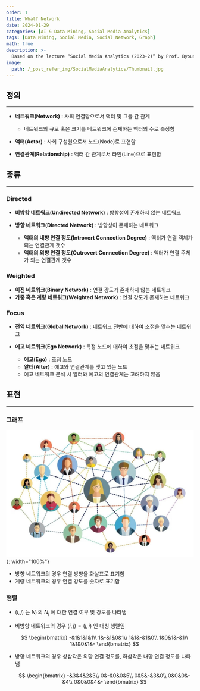 ```yaml
---
order: 1
title: What? Network
date: 2024-01-29
categories: [AI & Data Mining, Social Media Analytics]
tags: [Data Mining, Social Media, Social Network, Graph]
math: true
description: >-
  Based on the lecture “Social Media Analytics (2023-2)” by Prof. Byoung Gu Choi, Dept. of Data Science, The Grad. School, Kookmin Univ.
image:
  path: /_post_refer_img/SocialMediaAnalytics/Thumbnail.jpg
---
```


## 정의
-----

- **네트워크(Network)** : 사회 연결망으로서 액터 및 그들 간 관계
    - 네트워크의 규모 혹은 크기를 네트워크에 존재하는 액터의 수로 측정함

- **액터(Actor)** : 사회 구성원으로서 노드(Node)로 표현함

- **연결관계(Relationship)** : 액터 간 관계로서 라인(Line)으로 표현함

## 종류
-----

### Directed

- **비방향 네트워크(Undirected Network)** : 방향성이 존재하지 않는 네트워크

- **방향 네트워크(Directed Network)** : 방향성이 존재하는 네트워크
    - **액터의 내향 연결 정도(Introvert Connection Degree)** : 액터가 연결 객체가 되는 연결관계 갯수
    - **액터의 외향 연결 정도(Outrovert Connection Degree)** : 액터가 연결 주체가 되는 연결관계 갯수

### Weighted

- **이진 네트워크(Binary Network)** : 연결 강도가 존재하지 않는 네트워크
- **가중 혹은 계량 네트워크(Weighted Network)** : 연결 강도가 존재하는 네트워크

### Focus

- **전역 네트워크(Global Network)** : 네트워크 전반에 대하여 초점을 맞추는 네트워크

- **에고 네트워크(Ego Network)** : 특정 노드에 대하여 초점을 맞추는 네트워크
    - **에고(Ego)** : 초점 노드
    - **알터(Alter)** : 에고와 연결관계를 맺고 있는 노드
    - 에고 네트워크 분석 시 알터와 에고의 연결관계는 고려하지 않음

## 표현
-----

### 그래프

![01](/_post_refer_img/SocialMediaAnalytics/01-01.jpg){: width="100%"}

- 방향 네트워크의 경우 연결 방향을 화살표로 표기함
- 계량 네트워크의 경우 연결 강도를 숫자로 표기함

### 행렬

- $(i, j)$ 는 $N_i$ 의 $N_j$ 에 대한 연결 여부 및 강도를 나타냄

- 비방향 네트워크의 경우 $(i, j)=(j, i)$ 인 대칭 행렬임

    $$
    \begin{bmatrix}
    -&1&1&1&1\\
    1&-&1&0&1\\ 
    1&1&-&1&0\\
    1&0&1&-&1\\
    1&1&0&1&-
    \end{bmatrix}
    $$

- 방향 네트워크의 경우 상삼각은 외향 연결 정도를, 하삼각은 내향 연결 정도를 나타냄

    $$
    \begin{bmatrix}
    -&3&4&2&3\\
    0&-&0&0&5\\ 
    0&5&-&3&0\\
    0&0&0&-&4\\
    0&0&0&4&-
    \end{bmatrix}
    $$